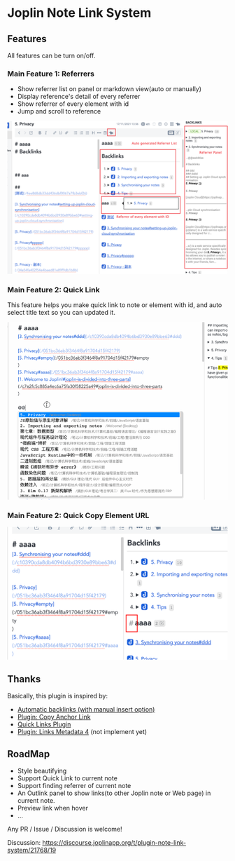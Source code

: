 # Joplin Note Link System

## Features

All features can be turn on/off.

### Main Feature 1: Referrers

- Show referrer list on panel or markdown view(auto or manually)
- Display reference's detail of every referrer
- Show referrer of every element with id
- Jump and scroll to reference

![](./doc/referrer.png)

### Main Feature 2: Quick Link

This feature helps you make quick link to note or element with id, and auto select title text so you can updated it.

![](./doc/quick-link.gif)

### Main Feature 2: Quick Copy Element URL

![](./doc/quick-copy.png)

## Thanks

Basically, this plugin is inspired by:

- [Automatic backlinks (with manual insert option)](https://discourse.joplinapp.org/t/automatic-backlinks-with-manual-insert-option/13632)
- [Plugin: Copy Anchor Link](https://discourse.joplinapp.org/t/plugin-copy-anchor-link/21690)
- [Quick Links Plugin](https://discourse.joplinapp.org/t/quick-links-plugin/14214)
- [Plugin: Links Metadata 4](https://discourse.joplinapp.org/t/plugin-links-metadata/14915) (not implement yet)

## RoadMap

- Style beautifying
- Support Quick Link to current note
- Support finding referrer of current note
- An Outlink panel to show links(to other Joplin note or Web page) in current note.
- Preview link when hover
- ...

Any PR / Issue / Discussion is welcome!

Discussion: https://discourse.joplinapp.org/t/plugin-note-link-system/21768/19
